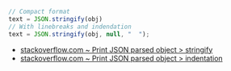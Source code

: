 ```js
// Compact format
text = JSON.stringify(obj)
// With linebreaks and indendation
text = JSON.stringify(obj, null, "  ");
```

- [stackoverflow.com ~ Print JSON parsed object > stringify](https://stackoverflow.com/a/4933269)
- [stackoverflow.com ~ Print JSON parsed object > indentation](https://stackoverflow.com/a/32503796)
